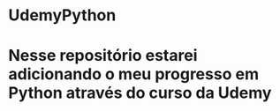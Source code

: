 # UdemyPython
<h1> Nesse repositório estarei adicionando o meu progresso em Python através do curso da Udemy
